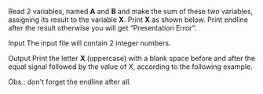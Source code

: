 Read 2 variables, named **A** and **B** and make the sum of these two variables, assigning its result to the variable **X**. Print **X** as shown below. Print endline after the result otherwise you will get “Presentation Error”.

Input
The input file will contain 2 integer numbers.

Output
Print the letter **X** (uppercase) with a blank space before and after the equal signal followed by the value of X, according to the following example.

Obs.: don't forget the endline after all.



